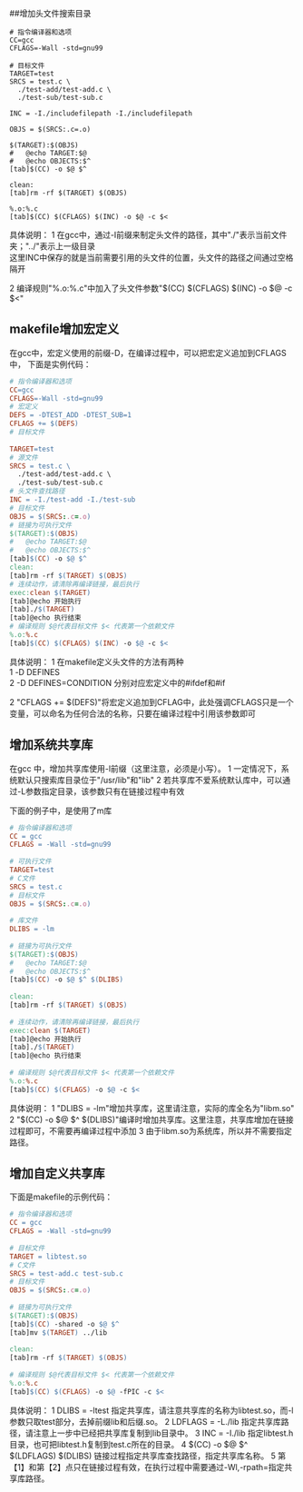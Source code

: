 ﻿##增加头文件搜索目录

```makfile
# 指令编译器和选项  
CC=gcc  
CFLAGS=-Wall -std=gnu99  
  
# 目标文件  
TARGET=test  
SRCS = test.c \  
  ./test-add/test-add.c \  
  ./test-sub/test-sub.c  
  
INC = -I./includefilepath -I./includefilepath  
  
OBJS = $(SRCS:.c=.o)  
  
$(TARGET):$(OBJS)  
#   @echo TARGET:$@  
#   @echo OBJECTS:$^  
[tab]$(CC) -o $@ $^  
  
clean:  
[tab]rm -rf $(TARGET) $(OBJS)  
  
%.o:%.c  
[tab]$(CC) $(CFLAGS) $(INC) -o $@ -c $<

```

具体说明：
1 在gcc中，通过-I前缀来制定头文件的路径，其中"./"表示当前文件夹；"../"表示上一级目录  
这里INC中保存的就是当前需要引用的头文件的位置，头文件的路径之间通过空格隔开  

2 编译规则"%.o:%.c"中加入了头文件参数"$(CC) $(CFLAGS) $(INC) -o $@ -c $<"


## makefile增加宏定义
在gcc中，宏定义使用的前缀-D，在编译过程中，可以把宏定义追加到CFLAGS中，
下面是实例代码：

```makefile
# 指令编译器和选项  
CC=gcc  
CFLAGS=-Wall -std=gnu99  
# 宏定义  
DEFS = -DTEST_ADD -DTEST_SUB=1  
CFLAGS += $(DEFS)  
# 目标文件  
      
TARGET=test  
# 源文件  
SRCS = test.c \  
  ./test-add/test-add.c \  
  ./test-sub/test-sub.c  
# 头文件查找路径  
INC = -I./test-add -I./test-sub  
# 目标文件  
OBJS = $(SRCS:.c=.o)  
# 链接为可执行文件  
$(TARGET):$(OBJS)  
#   @echo TARGET:$@  
#   @echo OBJECTS:$^  
[tab]$(CC) -o $@ $^  
clean:  
[tab]rm -rf $(TARGET) $(OBJS)  
# 连续动作，请清除再编译链接，最后执行  
exec:clean $(TARGET)  
[tab]@echo 开始执行  
[tab]./$(TARGET)  
[tab]@echo 执行结束  
# 编译规则 $@代表目标文件 $< 代表第一个依赖文件  
%.o:%.c  
[tab]$(CC) $(CFLAGS) $(INC) -o $@ -c $<
```
具体说明：
1 在makefile定义头文件的方法有两种  
  1 -D DEFINES  
  2 -D DEFINES=CONDITION
  分别对应宏定义中的#ifdef和#if

2 "CFLAGS += $(DEFS)"将宏定义追加到CFLAG中，此处强调CFLAGS只是一个变量，可以命名为任何合法的名称，只要在编译过程中引用该参数即可


## 增加系统共享库
在gcc 中，增加共享库使用-l前缀（这里注意，必须是小写）。
1 一定情况下，系统默认只搜索库目录位于"/usr/lib"和"lib"
2 若共享库不爱系统默认库中，可以通过-L参数指定目录，该参数只有在链接过程中有效

下面的例子中，是使用了m库
```makefile
# 指令编译器和选项  
CC = gcc  
CFLAGS = -Wall -std=gnu99  
  
# 可执行文件  
TARGET=test  
# C文件  
SRCS = test.c  
# 目标文件  
OBJS = $(SRCS:.c=.o)  
  
# 库文件  
DLIBS = -lm  
  
# 链接为可执行文件  
$(TARGET):$(OBJS)  
#   @echo TARGET:$@  
#   @echo OBJECTS:$^  
[tab]$(CC) -o $@ $^ $(DLIBS)  
  
clean:  
[tab]rm -rf $(TARGET) $(OBJS)  
  
# 连续动作，请清除再编译链接，最后执行  
exec:clean $(TARGET)  
[tab]@echo 开始执行  
[tab]./$(TARGET)  
[tab]@echo 执行结束  
  
# 编译规则 $@代表目标文件 $< 代表第一个依赖文件  
%.o:%.c  
[tab]$(CC) $(CFLAGS) -o $@ -c $< 
```
具体说明：
1 "DLIBS = -lm"增加共享库，这里请注意，实际的库全名为"libm.so"
2 "$(CC) -o $@ $^ $(DLIBS)"编译时增加共享库。这里注意，共享库增加在链接过程即可，不需要再编译过程中添加
3 由于libm.so为系统库，所以并不需要指定路径。


## 增加自定义共享库

下面是makefile的示例代码：
```makefile
# 指令编译器和选项  
CC = gcc  
CFLAGS = -Wall -std=gnu99  
  
# 目标文件  
TARGET = libtest.so  
# C文件  
SRCS = test-add.c test-sub.c  
# 目标文件  
OBJS = $(SRCS:.c=.o)  
  
# 链接为可执行文件  
$(TARGET):$(OBJS)  
[tab]$(CC) -shared -o $@ $^  
[tab]mv $(TARGET) ../lib  
  
clean:  
[tab]rm -rf $(TARGET) $(OBJS)  
  
# 编译规则 $@代表目标文件 $< 代表第一个依赖文件  
%.o:%.c  
[tab]$(CC) $(CFLAGS) -o $@ -fPIC -c $<  
```
具体说明：
1 DLIBS = -ltest 指定共享库，请注意共享库的名称为libtest.so，而-l参数只取test部分，去掉前缀lib和后缀.so。
2 LDFLAGS = -L./lib 指定共享库路径，请注意上一步中已经把共享库复制到lib目录中。
3 INC = -I./lib  指定libtest.h目录，也可把libtest.h复制到test.c所在的目录。
4 $(CC) -o $@ $^ $(LDFLAGS) $(DLIBS) 链接过程指定共享库查找路径，指定共享库名称。
5 第【1】和第【2】点只在链接过程有效，在执行过程中需要通过-Wl,-rpath=<path>指定共享库路径。
